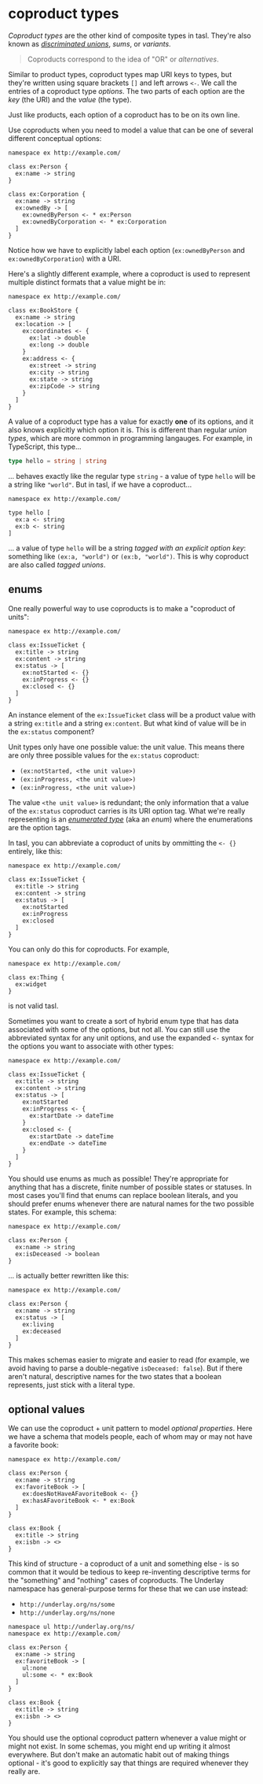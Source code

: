 # coproduct types

_Coproduct types_ are the other kind of composite types in tasl. They're also known as [_discriminated unions_](https://en.wikipedia.org/wiki/Tagged_union), _sums_, or _variants_.

> Coproducts correspond to the idea of "OR" or _alternatives_.

Similar to product types, coproduct types map URI keys to types, but they're written using square brackets `[]` and left arrows `<-`. We call the entries of a coproduct type _options_. The two parts of each option are the _key_ (the URI) and the _value_ (the type).

Just like products, each option of a coproduct has to be on its own line.

Use coproducts when you need to model a value that can be one of several different conceptual options:

```tasl
namespace ex http://example.com/

class ex:Person {
  ex:name -> string
}

class ex:Corporation {
  ex:name -> string
  ex:ownedBy -> [
    ex:ownedByPerson <- * ex:Person
    ex:ownedByCorporation <- * ex:Corporation
  ]
}
```

Notice how we have to explicitly label each option (`ex:ownedByPerson` and `ex:ownedByCorporation`) with a URI.

Here's a slightly different example, where a coproduct is used to represent multiple distinct formats that a value might be in:

```tasl
namespace ex http://example.com/

class ex:BookStore {
  ex:name -> string
  ex:location -> [
    ex:coordinates <- {
      ex:lat -> double
      ex:long -> double
    }
    ex:address <- {
      ex:street -> string
      ex:city -> string
      ex:state -> string
      ex:zipCode -> string
    }
  ]
}

```

A value of a coproduct type has a value for exactly **one** of its options, and it also knows explicitly which option it is. This is different than regular _union types_, which are more common in programming langauges. For example, in TypeScript, this type...

```typescript
type hello = string | string
```

... behaves exactly like the regular type `string` - a value of type `hello` will be a string like `"world"`. But in tasl, if we have a coproduct...

```tasl
namespace ex http://example.com/

type hello [
  ex:a <- string
  ex:b <- string
]
```

... a value of type `hello` will be a string _tagged with an explicit option key_: something like `(ex:a, "world")` or `(ex:b, "world")`. This is why coproduct are also called _tagged unions_.

## enums

One really powerful way to use coproducts is to make a "coproduct of units":

```tasl
namespace ex http://example.com/

class ex:IssueTicket {
  ex:title -> string
  ex:content -> string
  ex:status -> [
    ex:notStarted <- {}
    ex:inProgress <- {}
    ex:closed <- {}
  ]
}
```

An instance element of the `ex:IssueTicket` class will be a product value with a string `ex:title` and a string `ex:content`. But what kind of value will be in the `ex:status` component?

Unit types only have one possible value: the unit value. This means there are only three possible values for the `ex:status` coproduct:

- `(ex:notStarted, <the unit value>)`
- `(ex:inProgress, <the unit value>)`
- `(ex:inProgress, <the unit value>)`

The value `<the unit value>` is redundant; the only information that a value of the `ex:status` coproduct carries is its URI option tag. What we're really representing is an [_enumerated type_](https://en.wikipedia.org/wiki/Enumerated_type) (aka an _enum_) where the enumerations are the option tags.

In tasl, you can abbreviate a coproduct of units by ommitting the `<- {}` entirely, like this:

```tasl
namespace ex http://example.com/

class ex:IssueTicket {
  ex:title -> string
  ex:content -> string
  ex:status -> [
    ex:notStarted
    ex:inProgress
    ex:closed
  ]
}
```

You can only do this for coproducts. For example,

```tasl
namespace ex http://example.com/

class ex:Thing {
  ex:widget
}
```

is not valid tasl.

Sometimes you want to create a sort of hybrid enum type that has data associated with some of the options, but not all. You can still use the abbreviated syntax for any unit options, and use the expanded `<-` syntax for the options you want to associate with other types:

```tasl
namespace ex http://example.com/

class ex:IssueTicket {
  ex:title -> string
  ex:content -> string
  ex:status -> [
    ex:notStarted
    ex:inProgress <- {
      ex:startDate -> dateTime
    }
    ex:closed <- {
      ex:startDate -> dateTime
      ex:endDate -> dateTime
    }
  ]
}
```

You should use enums as much as possible! They're appropriate for anything that has a discrete, finite number of possible states or statuses. In most cases you'll find that enums can replace boolean literals, and you should prefer enums whenever there are natural names for the two possible states. For example, this schema:

```tasl
namespace ex http://example.com/

class ex:Person {
  ex:name -> string
  ex:isDeceased -> boolean
}
```

... is actually better rewritten like this:

```tasl
namespace ex http://example.com/

class ex:Person {
  ex:name -> string
  ex:status -> [
    ex:living
    ex:deceased
  ]
}
```

This makes schemas easier to migrate and easier to read (for example, we avoid having to parse a double-negative `isDeceased: false`). But if there aren't natural, descriptive names for the two states that a boolean represents, just stick with a literal type.

## optional values

We can use the coproduct + unit pattern to model _optional properties_. Here we have a schema that models people, each of whom may or may not have a favorite book:

```tasl
namespace ex http://example.com/

class ex:Person {
  ex:name -> string
  ex:favoriteBook -> [
    ex:doesNotHaveAFavoriteBook <- {}
    ex:hasAFavoriteBook <- * ex:Book
  ]
}

class ex:Book {
  ex:title -> string
  ex:isbn -> <>
}
```

This kind of structure - a coproduct of a unit and something else - is so common that it would be tedious to keep re-inventing descriptive terms for the "something" and "nothing" cases of coproducts. The Underlay namespace has general-purpose terms for these that we can use instead:

- `http://underlay.org/ns/some`
- `http://underlay.org/ns/none`

```tasl
namespace ul http://underlay.org/ns/
namespace ex http://example.com/

class ex:Person {
  ex:name -> string
  ex:favoriteBook -> [
    ul:none
    ul:some <- * ex:Book
  ]
}

class ex:Book {
  ex:title -> string
  ex:isbn -> <>
}
```

You should use the optional coproduct pattern whenever a value might or might not exist. In some schemas, you might end up writing it almost everywhere. But don't make an automatic habit out of making things optional - it's good to explicitly say that things are required whenever they really are.
